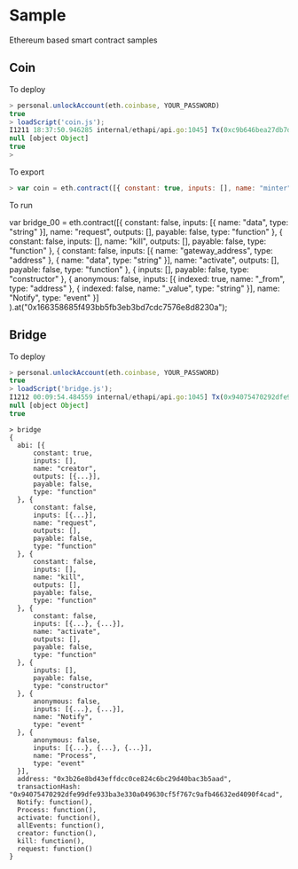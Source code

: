 # Sample
Ethereum based smart contract samples

## Coin
To deploy
```javascript
> personal.unlockAccount(eth.coinbase, YOUR_PASSWORD)
true
> loadScript('coin.js');
I1211 18:37:50.946285 internal/ethapi/api.go:1045] Tx(0xc9b646bea27db7d87017c97dfe4300fb8d06932474855c252161807b9517c487) created: 0x1d6404c68e0f3574eff9437136a6dcd0b443cc15
null [object Object]
true
>
```

To export
```javascript
> var coin = eth.contract([{ constant: true, inputs: [], name: "minter", outputs: [{ name: "", type: "address" }], payable: false, type: "function" }, { constant: true, inputs: [{ name: "", type: "address" }], name: "balances", outputs: [{ name: "", type: "uint256" }], payable: false, type: "function" }, { constant: false, inputs: [{ name: "receiver", type: "address" }, { name: "amount", type: "uint256" }], name: "mint", outputs: [], payable: false, type: "function" }, { constant: false, inputs: [{ name: "receiver", type: "address" }, { name: "amount", type: "uint256" }], name: "send", outputs: [], payable: false, type: "function" }, { inputs: [], payable: false, type: "constructor" }, { anonymous: false, inputs: [{ indexed: false, name: "from", type: "address" }, { indexed: false, name: "to", type: "address" }, { indexed: false, name: "amount", type: "uint256" }], name: "Sent", type: "event" }]).at("0x1d6404c68e0f3574eff9437136a6dcd0b443cc15");
```

To run







var bridge_00 = eth.contract([{ constant: false, inputs: [{ name: "data", type: "string" }], name: "request", outputs: [], payable: false, type: "function" }, { constant: false, inputs: [], name: "kill", outputs: [], payable: false, type: "function" }, { constant: false, inputs: [{ name: "gateway_address", type: "address" }, { name: "data", type: "string" }], name: "activate", outputs: [], payable: false, type: "function" }, { inputs: [], payable: false, type: "constructor" }, { anonymous: false, inputs: [{ indexed: true, name: "_from", type: "address" }, { indexed: false, name: "_value", type: "string" }], name: "Notify", type: "event" }] ).at("0x166358685f493bb5fb3eb3bd7cdc7576e8d8230a");




## Bridge
To deploy
```javascript
> personal.unlockAccount(eth.coinbase, YOUR_PASSWORD)
true
> loadScript('bridge.js');
I1212 00:09:54.484559 internal/ethapi/api.go:1045] Tx(0x94075470292dfe99dfe933ba3e330a049630cf5f767c9afb46632ed4090f4cad) created: 0x3b26e8bd43effdcc0ce824c6bc29d40bac3b5aad
null [object Object]
true
```

```
> bridge
{
  abi: [{
      constant: true,
      inputs: [],
      name: "creator",
      outputs: [{...}],
      payable: false,
      type: "function"
  }, {
      constant: false,
      inputs: [{...}],
      name: "request",
      outputs: [],
      payable: false,
      type: "function"
  }, {
      constant: false,
      inputs: [],
      name: "kill",
      outputs: [],
      payable: false,
      type: "function"
  }, {
      constant: false,
      inputs: [{...}, {...}],
      name: "activate",
      outputs: [],
      payable: false,
      type: "function"
  }, {
      inputs: [],
      payable: false,
      type: "constructor"
  }, {
      anonymous: false,
      inputs: [{...}, {...}],
      name: "Notify",
      type: "event"
  }, {
      anonymous: false,
      inputs: [{...}, {...}, {...}],
      name: "Process",
      type: "event"
  }],
  address: "0x3b26e8bd43effdcc0ce824c6bc29d40bac3b5aad",
  transactionHash: "0x94075470292dfe99dfe933ba3e330a049630cf5f767c9afb46632ed4090f4cad",
  Notify: function(),
  Process: function(),
  activate: function(),
  allEvents: function(),
  creator: function(),
  kill: function(),
  request: function()
}
```
